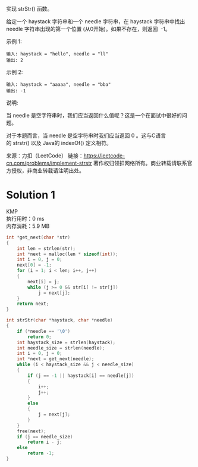 

实现 strStr() 函数。

给定一个 haystack 字符串和一个 needle 字符串，在 haystack 字符串中找出 needle 字符串出现的第一个位置 (从0开始)。如果不存在，则返回  -1。

示例 1:
```
输入: haystack = "hello", needle = "ll"
输出: 2
```
示例 2:
```
输入: haystack = "aaaaa", needle = "bba"
输出: -1
```
说明:

当 needle 是空字符串时，我们应当返回什么值呢？这是一个在面试中很好的问题。

对于本题而言，当 needle 是空字符串时我们应当返回 0 。这与C语言的 strstr() 以及 Java的 indexOf() 定义相符。

来源：力扣（LeetCode）
链接：https://leetcode-cn.com/problems/implement-strstr
著作权归领扣网络所有。商业转载请联系官方授权，非商业转载请注明出处。

# Solution 1
KMP  
执行用时：0 ms  
内存消耗：5.9 MB  
``` c
int *get_next(char *str)
{
    int len = strlen(str);
    int *next = malloc(len * sizeof(int));
    int i = 0, j = 0;
    next[0] = -1;
    for (i = 1; i < len; i++, j++)
    {
        next[i] = j;
        while (j >= 0 && str[i] != str[j])
            j = next[j];
    }
    return next;
}

int strStr(char *haystack, char *needle)
{
    if (*needle == '\0')
        return 0;
    int haystack_size = strlen(haystack);
    int needle_size = strlen(needle);
    int i = 0, j = 0;
    int *next = get_next(needle);
    while (i < haystack_size && j < needle_size)
    {
        if (j == -1 || haystack[i] == needle[j])
        {
            i++;
            j++;
        }
        else
        {
            j = next[j];
        }
    }
    free(next);
    if (j == needle_size)
        return i - j;
    else
        return -1;
}
```